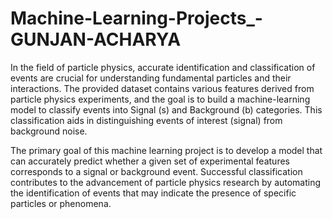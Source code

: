 # Machine-Learning-Projects_-GUNJAN-ACHARYA
In the field of particle physics, accurate identification and classification of events are crucial for understanding fundamental particles and their interactions.
The provided dataset contains various features derived from particle physics experiments, and the goal is to build a machine-learning model to classify events into Signal (s) and Background (b) categories.
This classification aids in distinguishing events of interest (signal) from background noise.

The primary goal of this machine learning project is to develop a model that can accurately predict whether a given set of experimental features corresponds to a signal or background event. 
Successful classification contributes to the advancement of particle physics research by automating the identification of events that may indicate the presence of specific particles or phenomena.
